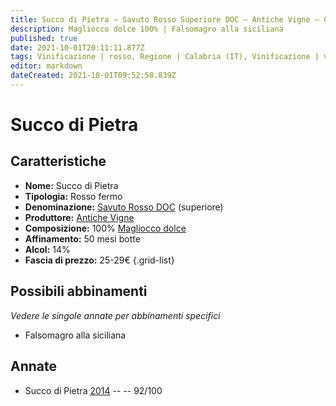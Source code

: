 ```yaml
---
title: Succo di Pietra – Savuto Rosso Superiore DOC – Antiche Vigne – Calabria (IT) – 25-29€ – 5★
description: Magliocco dolce 100% | Falsomagro alla siciliana 
published: true
date: 2021-10-01T20:11:11.877Z
tags: Vinificazione | rosso, Regione | Calabria (IT), Vinificazione | varietale, magliocco dolce, Vinificazione | fermo, Valutazioni | 5 stelle, Magliocco dolce, Alimento | falsomagro alla siciliana, Prezzi | 25-29€
editor: markdown
dateCreated: 2021-10-01T09:52:58.839Z
---
```


 # Succo di Pietra

## Caratteristiche
- **Nome:** Succo di Pietra
- **Tipologia:** Rosso fermo
- **Denominazione:** [Savuto Rosso DOC](/denominazioni/Italia/Calabria/DOC/Savuto-Rosso) (superiore)
- **Produttore:** [Antiche Vigne](/produttori/Italia/Calabria/Antiche-Vigne)
- **Composizione:** 100% [Magliocco dolce](/vitigni/Italia/bacca-nera/magliocco-dolce)
- **Affinamento:** 50 mesi botte
- **Alcol:** 14%
- **Fascia di prezzo:** 25-29€
{.grid-list}



## Possibili abbinamenti
*Vedere le singole annate per abbinamenti specifici*

- Falsomagro alla siciliana

## Annate
- Succo di Pietra [2014](vini/Italia/Calabria/Antiche-Vigne/Succo-di-Pietra/2014) -- <span class="star-5"></span> -- 92/100
